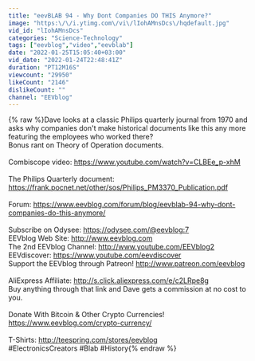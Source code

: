```yaml
---
title: "eevBLAB 94 - Why Dont Companies DO THIS Anymore?"
image: "https:\/\/i.ytimg.com\/vi\/lIohAMnsDcs\/hqdefault.jpg"
vid_id: "lIohAMnsDcs"
categories: "Science-Technology"
tags: ["eevblog","video","eevblab"]
date: "2022-01-25T15:05:40+03:00"
vid_date: "2022-01-24T22:48:41Z"
duration: "PT12M16S"
viewcount: "29950"
likeCount: "2146"
dislikeCount: ""
channel: "EEVblog"
---
```

{% raw %}Dave looks at a classic Philips quarterly journal from 1970 and asks why companies don't make historical documents like this any more featuring the employees who worked there?<br />Bonus rant on Theory of Operation documents.<br /><br />Combiscope video: <a rel="nofollow" target="blank" href="https://www.youtube.com/watch?v=CLBEe_p-xhM">https://www.youtube.com/watch?v=CLBEe_p-xhM</a><br /><br />The Philips Quarterly document: <a rel="nofollow" target="blank" href="https://frank.pocnet.net/other/sos/Philips_PM3370_Publication.pdf">https://frank.pocnet.net/other/sos/Philips_PM3370_Publication.pdf</a><br /><br />Forum: <a rel="nofollow" target="blank" href="https://www.eevblog.com/forum/blog/eevblab-94-why-dont-companies-do-this-anymore/">https://www.eevblog.com/forum/blog/eevblab-94-why-dont-companies-do-this-anymore/</a><br /><br />Subscribe on Odysee: <a rel="nofollow" target="blank" href="https://odysee.com/@eevblog:7">https://odysee.com/@eevblog:7</a><br />EEVblog Web Site: <a rel="nofollow" target="blank" href="http://www.eevblog.com">http://www.eevblog.com</a><br />The 2nd EEVblog Channel: <a rel="nofollow" target="blank" href="http://www.youtube.com/EEVblog2">http://www.youtube.com/EEVblog2</a><br />EEVdiscover: <a rel="nofollow" target="blank" href="https://www.youtube.com/eevdiscover">https://www.youtube.com/eevdiscover</a><br />Support the EEVblog through Patreon! <a rel="nofollow" target="blank" href="http://www.patreon.com/eevblog">http://www.patreon.com/eevblog</a><br /><br />AliExpress Affiliate: <a rel="nofollow" target="blank" href="http://s.click.aliexpress.com/e/c2LRpe8g">http://s.click.aliexpress.com/e/c2LRpe8g</a><br />Buy anything through that link and Dave gets a commission at no cost to you.<br /><br />Donate With Bitcoin &amp; Other Crypto Currencies!<br /><a rel="nofollow" target="blank" href="https://www.eevblog.com/crypto-currency/">https://www.eevblog.com/crypto-currency/</a><br /><br />T-Shirts: <a rel="nofollow" target="blank" href="http://teespring.com/stores/eevblog">http://teespring.com/stores/eevblog</a><br />#ElectronicsCreators #Blab #History{% endraw %}
